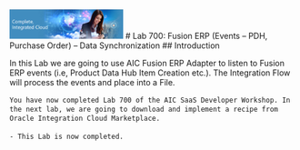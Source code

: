 <img class="float-right" src="images/j2c-logo.png" width="200">
# Lab 700: Fusion ERP (Events – PDH, Purchase Order) – Data Synchronization
## Introduction

In this Lab we are going to use AIC Fusion ERP Adapter to listen to Fusion ERP events (i.e, Product Data Hub Item Creation etc.). The Integration Flow will process the events and place into a File.

```
You have now completed Lab 700 of the AIC SaaS Developer Workshop. In the next lab, we are going to download and implement a recipe from Oracle Integration Cloud Marketplace.

- This Lab is now completed.

